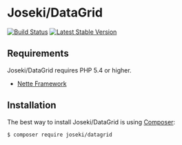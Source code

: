 Joseki/DataGrid
===================

[![Build Status](https://travis-ci.org/Joseki/DataGrid.svg?branch=master)](https://travis-ci.org/Joseki/DataGrid)
[![Latest Stable Version](https://poser.pugx.org/joseki/datagrid/v/stable)](https://packagist.org/packages/joseki/datagrid)

Requirements
------------

Joseki/DataGrid requires PHP 5.4 or higher.

- [Nette Framework](https://github.com/nette/nette)


Installation
------------

The best way to install Joseki/DataGrid is using  [Composer](http://getcomposer.org/):

```sh
$ composer require joseki/datagrid
```
